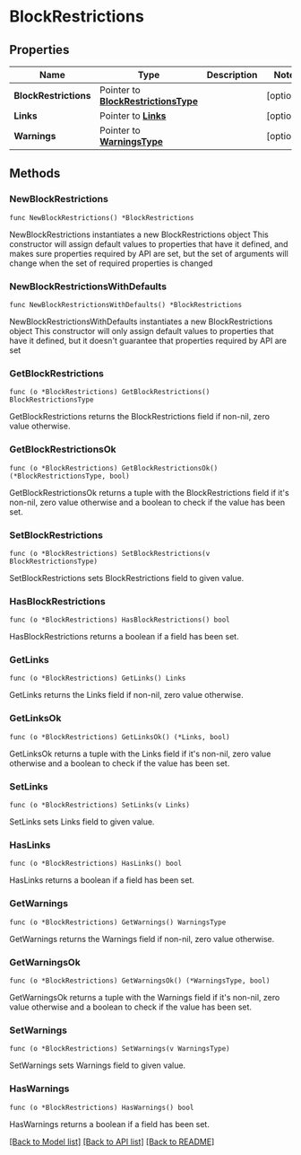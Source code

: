 # BlockRestrictions

## Properties

Name | Type | Description | Notes
------------ | ------------- | ------------- | -------------
**BlockRestrictions** | Pointer to [**BlockRestrictionsType**](BlockRestrictionsType.md) |  | [optional] 
**Links** | Pointer to [**Links**](Links.md) |  | [optional] 
**Warnings** | Pointer to [**WarningsType**](WarningsType.md) |  | [optional] 

## Methods

### NewBlockRestrictions

`func NewBlockRestrictions() *BlockRestrictions`

NewBlockRestrictions instantiates a new BlockRestrictions object
This constructor will assign default values to properties that have it defined,
and makes sure properties required by API are set, but the set of arguments
will change when the set of required properties is changed

### NewBlockRestrictionsWithDefaults

`func NewBlockRestrictionsWithDefaults() *BlockRestrictions`

NewBlockRestrictionsWithDefaults instantiates a new BlockRestrictions object
This constructor will only assign default values to properties that have it defined,
but it doesn't guarantee that properties required by API are set

### GetBlockRestrictions

`func (o *BlockRestrictions) GetBlockRestrictions() BlockRestrictionsType`

GetBlockRestrictions returns the BlockRestrictions field if non-nil, zero value otherwise.

### GetBlockRestrictionsOk

`func (o *BlockRestrictions) GetBlockRestrictionsOk() (*BlockRestrictionsType, bool)`

GetBlockRestrictionsOk returns a tuple with the BlockRestrictions field if it's non-nil, zero value otherwise
and a boolean to check if the value has been set.

### SetBlockRestrictions

`func (o *BlockRestrictions) SetBlockRestrictions(v BlockRestrictionsType)`

SetBlockRestrictions sets BlockRestrictions field to given value.

### HasBlockRestrictions

`func (o *BlockRestrictions) HasBlockRestrictions() bool`

HasBlockRestrictions returns a boolean if a field has been set.

### GetLinks

`func (o *BlockRestrictions) GetLinks() Links`

GetLinks returns the Links field if non-nil, zero value otherwise.

### GetLinksOk

`func (o *BlockRestrictions) GetLinksOk() (*Links, bool)`

GetLinksOk returns a tuple with the Links field if it's non-nil, zero value otherwise
and a boolean to check if the value has been set.

### SetLinks

`func (o *BlockRestrictions) SetLinks(v Links)`

SetLinks sets Links field to given value.

### HasLinks

`func (o *BlockRestrictions) HasLinks() bool`

HasLinks returns a boolean if a field has been set.

### GetWarnings

`func (o *BlockRestrictions) GetWarnings() WarningsType`

GetWarnings returns the Warnings field if non-nil, zero value otherwise.

### GetWarningsOk

`func (o *BlockRestrictions) GetWarningsOk() (*WarningsType, bool)`

GetWarningsOk returns a tuple with the Warnings field if it's non-nil, zero value otherwise
and a boolean to check if the value has been set.

### SetWarnings

`func (o *BlockRestrictions) SetWarnings(v WarningsType)`

SetWarnings sets Warnings field to given value.

### HasWarnings

`func (o *BlockRestrictions) HasWarnings() bool`

HasWarnings returns a boolean if a field has been set.


[[Back to Model list]](../README.md#documentation-for-models) [[Back to API list]](../README.md#documentation-for-api-endpoints) [[Back to README]](../README.md)


